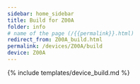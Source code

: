 ```yaml
---
sidebar: home_sidebar
title: Build for Z00A
folder: info
# name of the page (/{{permalink}}.html)
redirect_from: Z00A_build.html
permalink: /devices/Z00A/build
device: Z00A
---
```

{% include templates/device_build.md %}
